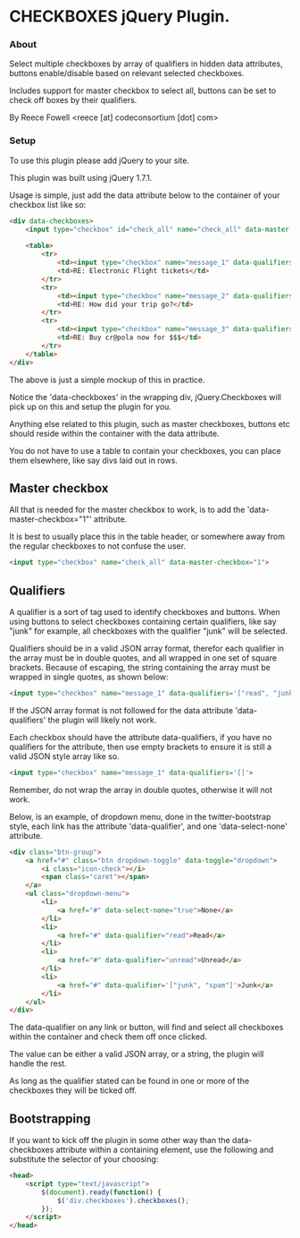 CHECKBOXES jQuery Plugin.
=========================

### About

Select multiple checkboxes by array of qualifiers in hidden data attributes, buttons enable/disable based on relevant selected checkboxes.

Includes support for master checkbox to select all, buttons can be set to check off boxes by their qualifiers.

By Reece Fowell <reece [at] codeconsortium [dot] com>

### Setup

To use this plugin please add jQuery to your site.

This plugin was built using jQuery 1.7.1.

Usage is simple, just add the data attribute below to the container of your checkbox list like so:

``` html
<div data-checkboxes>
	<input type="checkbox" id="check_all" name="check_all" data-master-checkbox="1">
	
	<table>
		<tr>
			<td><input type="checkbox" name="message_1" data-qualifiers='["unread", "flagged"]'></td>
			<td>RE: Electronic Flight tickets</td>
		</tr>
		<tr>
			<td><input type="checkbox" name="message_2" data-qualifiers='["unread"]'></td>
			<td>RE: How did your trip go?</td>
		</tr>
		<tr>
			<td><input type="checkbox" name="message_3" data-qualifiers='["read", "junk", "spam", "flagged"]'></td>
			<td>RE: Buy cr@pola now for $$$</td>
		</tr>
	</table>
</div>
```

The above is just a simple mockup of this in practice.

Notice the 'data-checkboxes' in the wrapping div, jQuery.Checkboxes will pick up on this and setup the plugin for you.

Anything else related to this plugin, such as master checkboxes, buttons etc should reside within the container with the data attribute.

You do not have to use a table to contain your checkboxes, you can place them elsewhere, like say divs laid out in rows.

## Master checkbox

All that is needed for the master checkbox to work, is to add the 'data-master-checkbox="1"' attribute.

It is best to usually place this in the table header, or somewhere away from the regular checkboxes to not confuse the user.
``` html
<input type="checkbox" name="check_all" data-master-checkbox="1">
```

## Qualifiers

A qualifier is a sort of tag used to identify checkboxes and buttons. When using buttons to select checkboxes containing certain qualifiers,
like say "junk" for example, all checkboxes with the qualifier "junk" will be selected. 

Qualifiers should be in a valid JSON array format, therefor each qualifier in the array must be in double quotes, and all wrapped in one set of square brackets.
Because of escaping, the string containing the array must be wrapped in single quotes, as shown below:

``` html
<input type="checkbox" name="message_1" data-qualifiers='["read", "junk", "flagged"]'>
```

If the JSON array format is not followed for the data attribute 'data-qualifiers' the plugin will likely not work.

Each checkbox should have the attribute data-qualifiers, if you have no qualifiers for the attribute, then use empty brackets to ensure it is still a valid JSON style array like so.

``` html
<input type="checkbox" name="message_1" data-qualifiers='[]'>
```

Remember, do not wrap the array in double quotes, otherwise it will not work.

Below, is an example, of dropdown menu, done in the twitter-bootstrap style, each link has the attribute 'data-qualifier', and one 'data-select-none' attribute.

``` html
<div class="btn-group">
	<a href="#" class="btn dropdown-toggle" data-toggle="dropdown">
		<i class="icon-check"></i>
		<span class="caret"></span>
	</a>
	<ul class="dropdown-menu">
		<li>
			<a href="#" data-select-none="true">None</a>
		</li>
		<li>
			<a href="#" data-qualifier="read">Read</a>
		</li>
		<li>
			<a href="#" data-qualifier="unread">Unread</a>
		</li>
		<li>
			<a href="#" data-qualifier='["junk", "spam"]'>Junk</a>
		</li>
	</ul>
</div>
```

The data-qualifier on any link or button, will find and select all checkboxes within the container and check them off once clicked.

The value can be either a valid JSON array, or a string, the plugin will handle the rest.

As long as the qualifier stated can be found in one or more of the checkboxes they will be ticked off.


## Bootstrapping

If you want to kick off the plugin in some other way than the data-checkboxes attribute within a containing element, use the following and substitute the selector of your choosing:

```html
<head>
	<script type="text/javascript">
		$(document).ready(function() {
			$('div.checkboxes').checkboxes();
		});
	</script>
</head>
```


